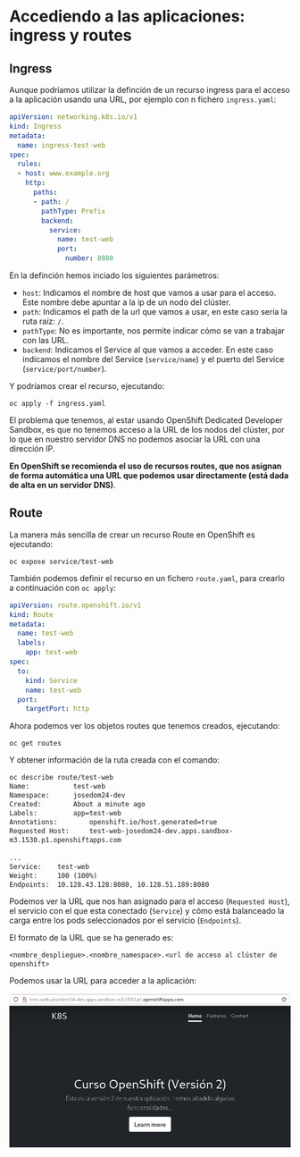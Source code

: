 # Accediendo a las aplicaciones: ingress y routes

## Ingress

Aunque podríamos utilizar la definción de un recurso ingress para el acceso a la aplicación usando una URL, por ejemplo con n fichero `ingress.yaml`:

```yaml
apiVersion: networking.k8s.io/v1
kind: Ingress
metadata:
  name: ingress-test-web
spec:
  rules:
  - host: www.example.org
    http:
      paths:
      - path: /
        pathType: Prefix
        backend:
          service:
            name: test-web
            port:
              number: 8080
```

En la definción hemos inciado los siguientes parámetros:

* `host`: Indicamos el nombre de host que vamos a usar para el acceso. Este nombre debe apuntar a la ip de un nodo del clúster.
* `path`: Indicamos el path de la url que vamos a usar, en este caso sería la ruta raíz: `/`. 
* `pathType`: No es importante, nos permite indicar cómo se van a trabajar con las URL. 
* `backend`: Indicamos el Service al que vamos a acceder. En este caso indicamos el nombre del Service (`service/name`) y el puerto del Service (`service/port/number`).

Y podríamos crear el recurso, ejecutando:

    oc apply -f ingress.yaml

El problema que tenemos, al estar usando OpenShift Dedicated Developer Sandbox, es que no tenemos acceso a la URL de los nodos del clúster, por lo que en nuestro servidor DNS no podemos asociar la URL con una dirección IP.

**En OpenShift se recomienda el uso de recursos routes, que nos asignan de forma automática una URL que podemos usar directamente (está dada de alta en un servidor DNS)**.

## Route

La manera más sencilla de crear un recurso Route en OpenShift es ejecutando:

    oc expose service/test-web

También podemos definir el recurso en un fichero `route.yaml`, para crearlo a continuación con `oc apply`:

```yaml
apiVersion: route.openshift.io/v1
kind: Route
metadata:
  name: test-web
  labels:
    app: test-web
spec:
  to:
    kind: Service
    name: test-web
  port:
    targetPort: http
```

Ahora podemos ver los objetos routes que tenemos creados, ejecutando:

    oc get routes

Y obtener información de la ruta creada con el comando:

    oc describe route/test-web
    Name:			test-web
    Namespace:		josedom24-dev
    Created:		About a minute ago
    Labels:			app=test-web
    Annotations:		openshift.io/host.generated=true
    Requested Host:		test-web-josedom24-dev.apps.sandbox-m3.1530.p1.openshiftapps.com

    ...
    Service:	test-web
    Weight:		100 (100%)
    Endpoints:	10.128.43.128:8080, 10.128.51.189:8080

Podemos ver la URL que nos han asignado para el acceso (`Requested Host`), el servicio con el que esta conectado (`Service`) y cómo está balanceado la carga entre los pods seleccionados por el servicio (`Endpoints`).

El formato de la URL que se ha generado es:

    <nombre_despliegue>.<nombre_namespace>.<url de acceso al clúster de openshift>

Podemos usar la URL para acceder a la aplicación:

![route](img/route.png)